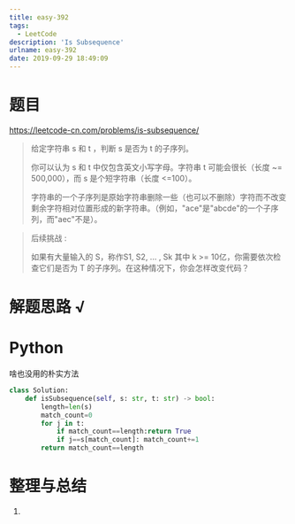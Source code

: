 ```yaml
---
title: easy-392
tags:
  - LeetCode
description: 'Is Subsequence'
urlname: easy-392
date: 2019-09-29 18:49:09
---
```


# 题目

https://leetcode-cn.com/problems/is-subsequence/

> 给定字符串 s 和 t ，判断 s 是否为 t 的子序列。
>
> 你可以认为 s 和 t 中仅包含英文小写字母。字符串 t 可能会很长（长度 ~= 500,000），而 s 是个短字符串（长度 <=100）。
>
> 字符串的一个子序列是原始字符串删除一些（也可以不删除）字符而不改变剩余字符相对位置形成的新字符串。（例如，"ace"是"abcde"的一个子序列，而"aec"不是）。



> 后续挑战 :
>
> 如果有大量输入的 S，称作S1, S2, ... , Sk 其中 k >= 10亿，你需要依次检查它们是否为 T 的子序列。在这种情况下，你会怎样改变代码？
>



# 解题思路 √



# Python

啥也没用的朴实方法

```python
class Solution:
    def isSubsequence(self, s: str, t: str) -> bool:
        length=len(s)
        match_count=0
        for j in t:
            if match_count==length:return True
            if j==s[match_count]: match_count+=1
        return match_count==length
```



# 整理与总结

1. 


